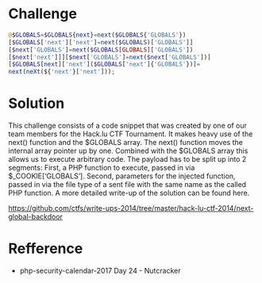 # Challenge
```php 
@$GLOBALS=$GLOBALS{next}=next($GLOBALS{'GLOBALS'})
[$GLOBALS['next']['next']=next($GLOBALS)['GLOBALS']]
[$next['GLOBALS']=next($GLOBALS[GLOBALS]['GLOBALS'])
[$next['next']]][$next['GLOBALS']=next($next['GLOBALS'])]
[$GLOBALS[next]['next']($GLOBALS['next']{'GLOBALS'})]=
next(neXt(${'next'}['next']));
```

# Solution
This challenge consists of a code snippet that was created by one of our team members for the Hack.lu CTF Tournament. It makes heavy use of the next() function and the $GLOBALS array. The next() function moves the internal array pointer up by one. Combined with the $GLOBALS array this allows us to execute arbitrary code.
The payload has to be split up into 2 segments: First, a PHP function to execute, passed in via $_COOKIE[‘GLOBALS’]. Second, parameters for the injected function, passed in via the file type of a sent file with the same name as the called PHP function. A more detailed write-up of the solution can be found here.

https://github.com/ctfs/write-ups-2014/tree/master/hack-lu-ctf-2014/next-global-backdoor

# Refference
+ php-security-calendar-2017 Day 24 - Nutcracker